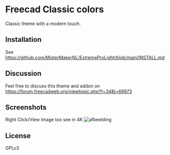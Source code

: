 # Freecad Classic colors
Classic theme with a modern touch.

## Installation
See https://github.com/MisterMakerNL/ExtremeProLight/blob/main/INSTALL.md

</details>

## Discussion

Feel free to discuss this theme and addon on https://forum.freecadweb.org/viewtopic.php?f=34&t=68973

## Screenshots

Right Click/View Image too see in 4K
![afbeelding](https://user-images.githubusercontent.com/29804962/199094248-878b376d-f9d0-4b29-a5ee-30a0524b3a25.png)


## License
GPLv3
